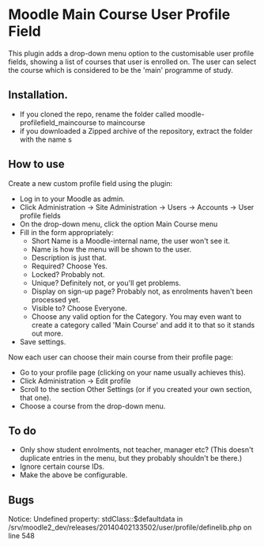# Moodle Main Course User Profile Field

This plugin adds a drop-down menu option to the customisable user profile fields, showing a list of courses that user is enrolled on. The user can select the course which is considered to be the 'main' programme of study.

## Installation. 

* If you cloned the repo, rename the folder called moodle-profilefield_maincourse to maincourse
* if you downloaded a Zipped archive of the repository, extract the folder with the name s

## How to use

Create a new custom profile field using the plugin:

* Log in to your Moodle as admin.
* Click Administration -> Site Administration -> Users -> Accounts -> User profile fields
* On the drop-down menu, click the option Main Course menu
* Fill in the form appropriately:
	* Short Name is a Moodle-internal name, the user won't see it.
	* Name is how the menu will be shown to the user.
	* Description is just that.
	* Required? Choose Yes.
	* Locked? Probably not.
	* Unique? Definitely not, or you'll get problems.
	* Display on sign-up page? Probably not, as enrolments haven't been processed yet.
	* Visible to? Choose Everyone.
	* Choose any valid option for the Category. You may even want to create a category called 'Main Course' and add it to that so it stands out more.
* Save settings.

Now each user can choose their main course from their profile page:

* Go to your profile page (clicking on your name usually achieves this).
* Click Administration -> Edit profile
* Scroll to the section Other Settings (or if you created your own section, that one).
* Choose a course from the drop-down menu.


## To do

* Only show student enrolments, not teacher, manager etc? (This doesn't duplicate entries in the menu, but they probably shouldn't be there.)
* Ignore certain course IDs.
* Make the above be configurable.

## Bugs

Notice: Undefined property: stdClass::$defaultdata in /srv/moodle2_dev/releases/20140402133502/user/profile/definelib.php on line 548

